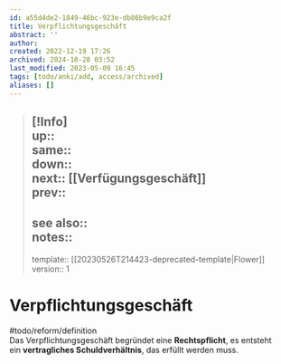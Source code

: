 ```yaml
---
id: a55d4de2-1849-46bc-923e-db86b9e9ca2f
title: Verpflichtungsgeschäft
abstract: ''
author: 
created: 2022-12-19 17:26
archived: 2024-10-28 03:52
last_modified: 2023-05-09 16:45
tags: [todo/anki/add, access/archived]
aliases: []
---
```


> [!Info]  
> up::  
> same::  
> down::  
> next:: [[Verfügungsgeschäft]]  
> prev::
> ---  
> see also::  
> notes::
> ---
> template:: [[20230526T214423-deprecated-template|Flower]]  
> version:: 1 

# Verpflichtungsgeschäft

#todo/reform/definition  
Das Verpflichtungsgeschäft begründet eine **Rechtspflicht**, es entsteht ein **vertragliches Schuldverhältnis**, das erfüllt werden muss.
